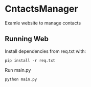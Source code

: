 # CntactsManager

Examle website to manage contacts

## Running Web

Install dependencies from req.txt with:

    pip install -r req.txt

Run main.py

    python main.py
